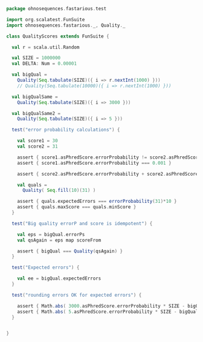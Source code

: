 
```scala
package ohnosequences.fastarious.test

import org.scalatest.FunSuite
import ohnosequences.fastarious._, Quality._

class QualityScores extends FunSuite {

  val r = scala.util.Random

  val SIZE = 1000000
  val DELTA: Num = 0.00001

  val bigQual =
    Quality(Seq.tabulate(SIZE)({ i => r.nextInt(1000) }))
    // Quality(Seq.tabulate(10000)({ i => r.nextInt(1000) }))

  val bigQualSame =
    Quality(Seq.tabulate(SIZE)({ i => 3000 }))

  val bigQualSame2 =
    Quality(Seq.tabulate(SIZE)({ i => 5 }))

  test("error probability calculations") {

    val score1 = 30
    val score2 = 31

    assert { score1.asPhredScore.errorProbability != score2.asPhredScore.errorProbability }
    assert { score1.asPhredScore.errorProbability === 0.001 }

    assert { score2.asPhredScore.errorProbability + score2.asPhredScore.successProbability === 1 }

    val quals =
      Quality( Seq.fill(10)(31) )

    assert { quals.expectedErrors === errorProbability(31)*10 }
    assert { quals.maxScore === quals.minScore }
  }

  test("Big quality errorP and score is idempotent") {

    val eps = bigQual.errorPs
    val qsAgain = eps map scoreFrom

    assert { bigQual === Quality(qsAgain) }
  }

  test("Expected errors") {

    val ee = bigQual.expectedErrors
  }

  test("rounding errors OK for expected errors") {

    assert { Math.abs( 3000.asPhredScore.errorProbability * SIZE - bigQualSame.expectedErrors) < DELTA }
    assert { Math.abs( 5.asPhredScore.errorProbability * SIZE - bigQualSame2.expectedErrors) < DELTA }
  }


}

```




[test/scala/DNA.scala]: DNA.scala.md
[test/scala/NcbiHeadersTests.scala]: NcbiHeadersTests.scala.md
[test/scala/FastqTests.scala]: FastqTests.scala.md
[test/scala/FastaTests.scala]: FastaTests.scala.md
[test/scala/QualityScores.scala]: QualityScores.scala.md
[main/scala/DNAQ.scala]: ../../main/scala/DNAQ.scala.md
[main/scala/quality.scala]: ../../main/scala/quality.scala.md
[main/scala/DNA.scala]: ../../main/scala/DNA.scala.md
[main/scala/package.scala]: ../../main/scala/package.scala.md
[main/scala/fasta.scala]: ../../main/scala/fasta.scala.md
[main/scala/fastq.scala]: ../../main/scala/fastq.scala.md
[main/scala/SequenceQuality.scala]: ../../main/scala/SequenceQuality.scala.md
[main/scala/utils.scala]: ../../main/scala/utils.scala.md
[main/scala/sequence.scala]: ../../main/scala/sequence.scala.md
[main/scala/ncbiHeaders.scala]: ../../main/scala/ncbiHeaders.scala.md